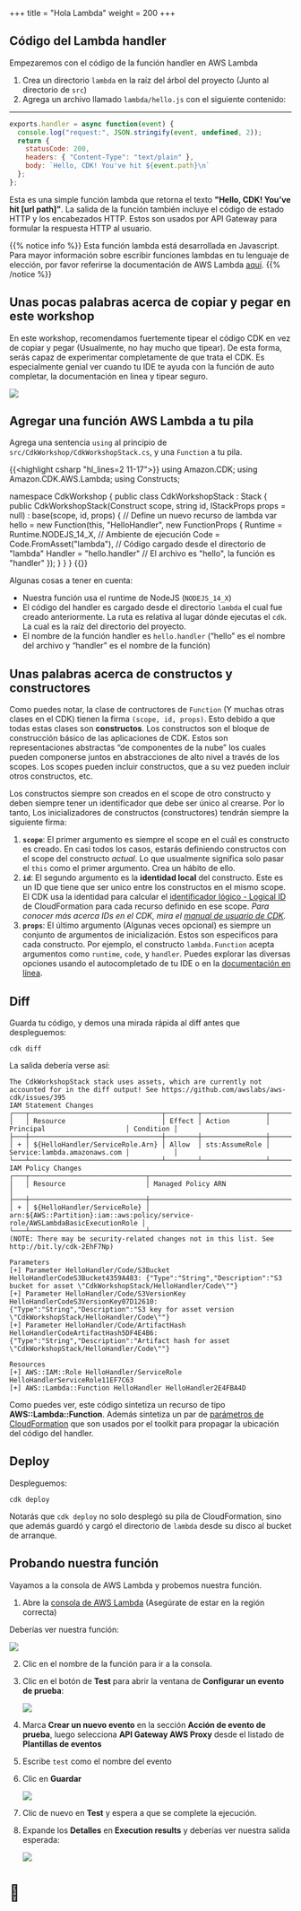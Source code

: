 +++
title = "Hola Lambda"
weight = 200
+++

## Código del Lambda handler

Empezaremos con el código de la función handler en AWS Lambda

1. Crea un directorio `lambda` en la raíz del árbol del proyecto (Junto al directorio de `src`)
2. Agrega un archivo llamado `lambda/hello.js` con el siguiente contenido:

---
```js
exports.handler = async function(event) {
  console.log("request:", JSON.stringify(event, undefined, 2));
  return {
    statusCode: 200,
    headers: { "Content-Type": "text/plain" },
    body: `Hello, CDK! You've hit ${event.path}\n`
  };
};
```

Esta es una simple función lambda que retorna el texto __"Hello, CDK! You’ve hit [url path]"__. La salida de la función también incluye el código de estado HTTP y los encabezados HTTP. Estos son usados por API Gateway para formular la respuesta HTTP al usuario.

{{% notice info %}} Esta función lambda está desarrollada en Javascript. Para mayor información sobre escribir funciones lambdas en tu lenguaje de elección, por favor referirse la documentación de AWS Lambda [aquí](https://docs.aws.amazon.com/es_es/lambda/latest/dg/welcome.html).
{{% /notice %}}

## Unas pocas palabras acerca de copiar y pegar en este workshop

En este workshop, recomendamos fuertemente tipear el código CDK en vez de copiar y pegar (Usualmente, no hay mucho que tipear). De esta forma, serás capaz de experimentar completamente de que trata el CDK. Es especialmente genial ver cuando tu IDE te ayuda con la función de auto completar,  la documentación en linea y tipear seguro.

![](./auto-complete.png)

## Agregar una función AWS Lambda a tu pila

Agrega una sentencia `using` al principio de `src/CdkWorkshop/CdkWorkshopStack.cs`, y una `Function` a tu pila.


{{<highlight csharp "hl_lines=2 11-17">}}
using Amazon.CDK;
using Amazon.CDK.AWS.Lambda;
using Constructs;

namespace CdkWorkshop
{
    public class CdkWorkshopStack : Stack
    {
        public CdkWorkshopStack(Construct scope, string id, IStackProps props = null) : base(scope, id, props)
        {
            // Define un nuevo recurso de lambda
            var hello = new Function(this, "HelloHandler", new FunctionProps
            {
                Runtime = Runtime.NODEJS_14_X, // Ambiente de ejecución
                Code = Code.FromAsset("lambda"), // Código cargado desde el directorio de "lambda" 
                Handler = "hello.handler" // El archivo es "hello", la función es "handler"
            });
        }
    }
}
{{</highlight>}}

Algunas cosas a tener en cuenta:

- Nuestra función usa el runtime de NodeJS (`NODEJS_14_X`)
- El código del handler es cargado desde el directorio `lambda` el cual fue creado anteriormente. La ruta es relativa al lugar dónde ejecutas el `cdk`. La cual es la raíz del directorio del proyecto.
- El nombre de la función handler es `hello.handler` (“hello” es el nombre del archivo y “handler” es el nombre de la función)

## Unas palabras acerca de constructos y constructores

Como puedes notar, la clase de contructores de `Function` (Y muchas otras clases en el CDK) tienen la firma `(scope, id, props)`. Esto debido a que todas estas clases son __constructos__. Los constructos son el bloque de construcción básico de las aplicaciones de CDK. Estos son representaciones abstractas “de componentes de la nube” los cuales pueden componerse juntos en abstracciones de alto nivel a través de los scopes. Los scopes pueden incluir constructos, que a su vez pueden incluir otros constructos, etc.

Los constructos siempre son creados en el scope de otro constructo y deben siempre tener un identificador que debe ser único al crearse. Por lo tanto, Los inicializadores de constructos (constructores) tendrán siempre la siguiente firma:

1. __`scope`__: El primer argumento es siempre el scope en el cuál es constructo es creado. En casi todos los casos, estarás definiendo constructos con el scope del constructo _actual_. Lo que usualmente significa solo pasar el `this` como el primer argumento. Crea un hábito de ello.
2. __`id`__: El segundo argumento es la __identidad local__ del constructo. Este es un ID que tiene que ser unico entre los constructos en el mismo scope. El CDK usa la identidad para calcular el [identificador lógico - Logical ID](https://docs.aws.amazon.com/es_es/AWSCloudFormation/latest/UserGuide/resources-section-structure.html) de CloudFormation para cada recurso definido en ese scope. *Para conocer más acerca IDs en el CDK, mira el [manual de usuario de CDK](https://docs.aws.amazon.com/es_es/cdk/v2/guide/identifiers.html#identifiers_logical_ids).*
3. __`props`__: El último argumento (Algunas veces opcional) es siempre un conjunto de argumentos de inicialización. Estos son especificos para cada constructo. Por ejemplo, el constructo `lambda.Function` acepta argumentos como `runtime`, `code`, y `handler`. Puedes explorar las diversas opciones usando el autocompletado de tu IDE o en la [documentación en línea](https://docs.aws.amazon.com/cdk/api/v1/docs/aws-lambda-readme.html).

## Diff

Guarda tu código, y demos una mirada rápida al diff antes que despleguemos:

```
cdk diff
```

La salida debería verse así:

```
The CdkWorkshopStack stack uses assets, which are currently not accounted for in the diff output! See https://github.com/awslabs/aws-cdk/issues/395
IAM Statement Changes
┌───┬─────────────────────────────────┬────────┬────────────────┬──────────────────────────────┬───────────┐
│   │ Resource                        │ Effect │ Action         │ Principal                    │ Condition │
├───┼─────────────────────────────────┼────────┼────────────────┼──────────────────────────────┼───────────┤
│ + │ ${HelloHandler/ServiceRole.Arn} │ Allow  │ sts:AssumeRole │ Service:lambda.amazonaws.com │           │
└───┴─────────────────────────────────┴────────┴────────────────┴──────────────────────────────┴───────────┘
IAM Policy Changes
┌───┬─────────────────────────────┬────────────────────────────────────────────────────────────────────────────────┐
│   │ Resource                    │ Managed Policy ARN                                                             │
├───┼─────────────────────────────┼────────────────────────────────────────────────────────────────────────────────┤
│ + │ ${HelloHandler/ServiceRole} │ arn:${AWS::Partition}:iam::aws:policy/service-role/AWSLambdaBasicExecutionRole │
└───┴─────────────────────────────┴────────────────────────────────────────────────────────────────────────────────┘
(NOTE: There may be security-related changes not in this list. See http://bit.ly/cdk-2EhF7Np)

Parameters
[+] Parameter HelloHandler/Code/S3Bucket HelloHandlerCodeS3Bucket4359A483: {"Type":"String","Description":"S3 bucket for asset \"CdkWorkshopStack/HelloHandler/Code\""}
[+] Parameter HelloHandler/Code/S3VersionKey HelloHandlerCodeS3VersionKey07D12610: {"Type":"String","Description":"S3 key for asset version \"CdkWorkshopStack/HelloHandler/Code\""}
[+] Parameter HelloHandler/Code/ArtifactHash HelloHandlerCodeArtifactHash5DF4E4B6: {"Type":"String","Description":"Artifact hash for asset \"CdkWorkshopStack/HelloHandler/Code\""}

Resources
[+] AWS::IAM::Role HelloHandler/ServiceRole HelloHandlerServiceRole11EF7C63
[+] AWS::Lambda::Function HelloHandler HelloHandler2E4FBA4D
```

Como puedes ver, este código sintetiza un recurso de tipo __AWS::Lambda::Function__. Además sintetiza un par de [parámetros de CloudFormation](https://docs.aws.amazon.com/es_es/cdk/v2/guide/get_cfn_param.html) que son usados por el toolkit para propagar la ubicación del código del handler.

## Deploy

Despleguemos:

```
cdk deploy
```

Notarás que `cdk deploy` no solo desplegó su pila de CloudFormation, sino que además guardó y cargó el directorio de `lambda` desde su disco al bucket de arranque.


## Probando nuestra función

Vayamos a la consola de AWS Lambda y probemos nuestra función.

1. Abre la [consola de AWS Lambda](https://console.aws.amazon.com/lambda/home#/functions) (Asegúrate de estar en la región correcta)

Deberías ver nuestra función:

![](./lambda-1.png)

2. Clic en el nombre de la función para ir a la consola.
3. Clic en el botón de __Test__ para abrir la ventana de __Configurar un evento de prueba__:

    ![](./lambda-2.png)

4. Marca __Crear un nuevo evento__ en la sección __Acción de evento de prueba__, luego selecciona __API Gateway AWS Proxy__ desde el listado de __Plantillas de eventos__
5. Escribe `test` como el nombre del evento
6. Clic en __Guardar__

    ![](./lambda-3.png)
7. Clic de nuevo en __Test__ y espera a que se complete la ejecución.
8. Expande los __Detalles__ en __Execution results__ y deberías ver nuestra salida esperada:

    ![](./lambda-4.png)

# 👏
